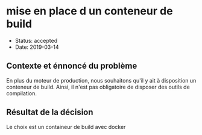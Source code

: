 # mise en place d un conteneur de build

* Status: accepted
* Date: 2019-03-14

## Contexte et énnoncé du problème

En plus du moteur de production, nous souhaitons qu'il y ait à disposition un
conteneur de build. Ainsi, il n'est pas obligatoire de disposer des outils de
compilation.

## Résultat de la décision

Le choix est un containeur de build avec docker
